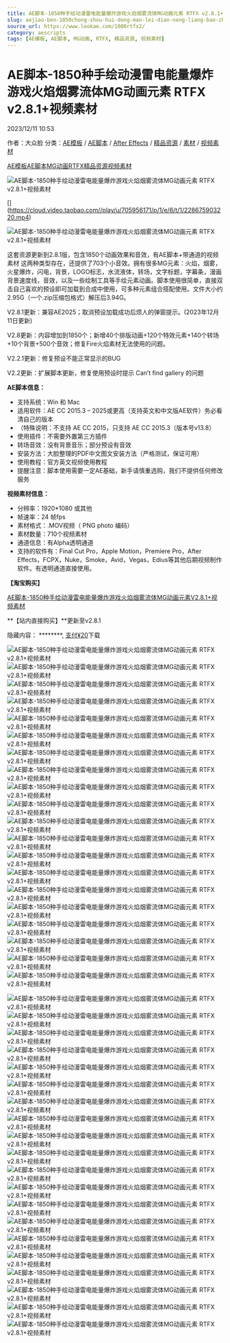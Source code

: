 ```yaml
---
title: AE脚本-1850种手绘动漫雷电能量爆炸游戏火焰烟雾流体MG动画元素 RTFX v2.8.1+视频素材
slug: aejiao-ben-1850chong-shou-hui-dong-man-lei-dian-neng-liang-bao-zha-you-xi-huo-yan-yan-wu-liu-ti-mgdong-hua-yuan-su-rtfx-v2-8-1-shi-pin-su-cai
source_url: https://www.lookae.com/1000rtfx2/
category: aescripts
tags: [AE模板, AE脚本, MG动画, RTFX, 精品资源, 视频素材]
---
```

# AE脚本-1850种手绘动漫雷电能量爆炸游戏火焰烟雾流体MG动画元素 RTFX v2.8.1+视频素材

2023/12/11 10:53

作者：大众脸
分类：[AE模板](https://www.lookae.com/after-effects/other-after-effects/) / [AE脚本](https://www.lookae.com/after-effects/aescripts/) / [After Effects](https://www.lookae.com/after-effects/) / [精品资源](https://www.lookae.com/fufei/) / [素材](https://www.lookae.com/sucai/) / [视频素材](https://www.lookae.com/sucai/videos/)

[AE模板](https://www.lookae.com/tag/ae%e6%a8%a1%e6%9d%bf/)[AE脚本](https://www.lookae.com/tag/ae%e8%84%9a%e6%9c%ac/)[MG动画](https://www.lookae.com/tag/mg%e5%8a%a8%e7%94%bb/)[RTFX](https://www.lookae.com/tag/rtfx/)[精品资源](https://www.lookae.com/tag/%e7%b2%be%e5%93%81%e8%b5%84%e6%ba%90/)[视频素材](https://www.lookae.com/tag/%e8%a7%86%e9%a2%91%e7%b4%a0%e6%9d%90/)

![AE脚本-1850种手绘动漫雷电能量爆炸游戏火焰烟雾流体MG动画元素 RTFX v2.8.1+视频素材](https://www.lookae.com/wp-content/uploads/2022/05/RTFX-2.8-1-1.jpg "AE脚本-1850种手绘动漫雷电能量爆炸游戏火焰烟雾流体MG动画元素 RTFX v2.8.1+视频素材-LookAE.com")

[﻿[﻿]("https://cloud.video.taobao.com//play/u/705956171/p/1/e/6/t/1/228675903220.mp4)](https://cloud.video.taobao.com//play/u/705956171/p/1/e/6/t/1/228675903220.mp4)

![AE脚本-1850种手绘动漫雷电能量爆炸游戏火焰烟雾流体MG动画元素 RTFX v2.8.1+视频素材](https://img.alicdn.com/imgextra/i3/705956171/O1CN017tNXBD1vSMfjeSWxz_!!705956171.jpg "AE脚本-1850种手绘动漫雷电能量爆炸游戏火焰烟雾流体MG动画元素 RTFX v2.8.1+视频素材-LookAE.com")

这套资源更新到2.8.1版，包含1850个动画效果和音效，有AE脚本+带通道的视频素材 这两种类型存在，还提供了703个小音效。拥有很多MG元素：火焰，烟雾，火星爆炸，闪电，背景，LOGO标志，水流液体，转场，文字标题，字幕条，漫画背景速度线，音效，以及一些绘制工具等手绘元素动画。脚本使用很简单，直接双击自己喜欢的预设即可加载到合成中使用，可多种元素组合搭配使用。文件大小约 2.95G（一个.zip压缩包格式）解压后3.94G。

V2.8.1更新：兼容AE2025；取消预设加载成功后烦人的弹窗提示。(2023年12月11日更新)

V2.8更新：内容增加到1850个；新增40个排版动画+120个特效元素+140个转场+10个背景+500个音效；修复Fire火焰素材无法使用的问题。

V2.2.1更新：修复预设不能正常显示的BUG

V2.2更新：扩展脚本更新，修复使用预设时提示 Can’t find gallery 的问题

**AE脚本信息：**

* 支持系统：Win 和 Mac
* 适用软件：AE CC 2015.3 – 2025或更高（支持英文和中文版AE软件）务必看清自己的版本
* （特殊说明：不支持 AE CC 2015，只支持 AE CC 2015.3（版本号v13.8）
* 使用插件：不需要外置第三方插件
* 转场音效：没有背景音乐；部分预设有音效
* 安装方法：大脸整理的PDF中文图文安装方法（严格测试，保证可用）
* 使用教程：官方英文视频使用教程
* 提醒注意：脚本使用需要一定AE基础，新手请慎重选购，我们不提供任何修改服务

**视频素材信息：**

* 分辨率：1920\*1080 或其他
* 帧速率：24 帧fps
* 素材格式：.MOV视频（ PNG photo 编码）
* 素材数量：710个视频素材
* 通道信息：有Alpha透明通道
* 支持的软件有：Final Cut Pro，Apple Motion，Premiere Pro，After Effects，FCPX，Nuke，Smoke，Avid，Vegas，Edius等其他后期视频制作软件。有透明通道直接使用。

**【淘宝购买】**

[AE脚本-1850种手绘动漫雷电能量爆炸游戏火焰烟雾流体MG动画元素V2.8.1+视频素材](https://item.taobao.com/item.htm?id=600511923384)

**【站内直接购买】**更新至v2.8.1

隐藏内容：
\*\*\*\*\*\*\*\*,
[支付¥20](https://www.lookae.com/wp-login.php?redirect_to=https%3A%2F%2Fwww.lookae.com%2F1000rtfx2%2F)下载

![AE脚本-1850种手绘动漫雷电能量爆炸游戏火焰烟雾流体MG动画元素 RTFX v2.8.1+视频素材](https://img.alicdn.com/imgextra/i3/705956171/O1CN01GhsSnQ1vSMfi4pYHg_!!705956171.gif "AE脚本-1850种手绘动漫雷电能量爆炸游戏火焰烟雾流体MG动画元素 RTFX v2.8.1+视频素材-LookAE.com")![AE脚本-1850种手绘动漫雷电能量爆炸游戏火焰烟雾流体MG动画元素 RTFX v2.8.1+视频素材](https://img.alicdn.com/imgextra/i4/705956171/O1CN01XeAYIt1vSMfjzPal2_!!705956171.gif "AE脚本-1850种手绘动漫雷电能量爆炸游戏火焰烟雾流体MG动画元素 RTFX v2.8.1+视频素材-LookAE.com")![AE脚本-1850种手绘动漫雷电能量爆炸游戏火焰烟雾流体MG动画元素 RTFX v2.8.1+视频素材](https://img.alicdn.com/imgextra/i1/705956171/O1CN01gV1BOc1vSMfi4tRW2_!!705956171.gif "AE脚本-1850种手绘动漫雷电能量爆炸游戏火焰烟雾流体MG动画元素 RTFX v2.8.1+视频素材-LookAE.com")![AE脚本-1850种手绘动漫雷电能量爆炸游戏火焰烟雾流体MG动画元素 RTFX v2.8.1+视频素材](https://img.alicdn.com/imgextra/i3/705956171/O1CN01VgTBBJ1vSMfjzSg6t_!!705956171.gif "AE脚本-1850种手绘动漫雷电能量爆炸游戏火焰烟雾流体MG动画元素 RTFX v2.8.1+视频素材-LookAE.com")![AE脚本-1850种手绘动漫雷电能量爆炸游戏火焰烟雾流体MG动画元素 RTFX v2.8.1+视频素材](https://img.alicdn.com/imgextra/i4/705956171/O1CN01C6JkpA1vSMfketJF5_!!705956171.gif "AE脚本-1850种手绘动漫雷电能量爆炸游戏火焰烟雾流体MG动画元素 RTFX v2.8.1+视频素材-LookAE.com")![AE脚本-1850种手绘动漫雷电能量爆炸游戏火焰烟雾流体MG动画元素 RTFX v2.8.1+视频素材](https://img.alicdn.com/imgextra/i1/705956171/O1CN01YTa1wn1vSMfnPKHqB_!!705956171.gif "AE脚本-1850种手绘动漫雷电能量爆炸游戏火焰烟雾流体MG动画元素 RTFX v2.8.1+视频素材-LookAE.com")![AE脚本-1850种手绘动漫雷电能量爆炸游戏火焰烟雾流体MG动画元素 RTFX v2.8.1+视频素材](https://img.alicdn.com/imgextra/i2/705956171/O1CN01dENUqO1vSMfjtuvyh_!!705956171.gif "AE脚本-1850种手绘动漫雷电能量爆炸游戏火焰烟雾流体MG动画元素 RTFX v2.8.1+视频素材-LookAE.com")![AE脚本-1850种手绘动漫雷电能量爆炸游戏火焰烟雾流体MG动画元素 RTFX v2.8.1+视频素材](https://img.alicdn.com/imgextra/i3/705956171/O1CN01mTZYbq1vSMfguyyWN_!!705956171.gif "AE脚本-1850种手绘动漫雷电能量爆炸游戏火焰烟雾流体MG动画元素 RTFX v2.8.1+视频素材-LookAE.com")![AE脚本-1850种手绘动漫雷电能量爆炸游戏火焰烟雾流体MG动画元素 RTFX v2.8.1+视频素材](https://img.alicdn.com/imgextra/i1/705956171/O1CN01DDHT671vSMflIGf55_!!705956171.gif "AE脚本-1850种手绘动漫雷电能量爆炸游戏火焰烟雾流体MG动画元素 RTFX v2.8.1+视频素材-LookAE.com")![AE脚本-1850种手绘动漫雷电能量爆炸游戏火焰烟雾流体MG动画元素 RTFX v2.8.1+视频素材](https://img.alicdn.com/imgextra/i1/705956171/O1CN01p8fJ831vSMflAUprZ_!!705956171.gif "AE脚本-1850种手绘动漫雷电能量爆炸游戏火焰烟雾流体MG动画元素 RTFX v2.8.1+视频素材-LookAE.com")![AE脚本-1850种手绘动漫雷电能量爆炸游戏火焰烟雾流体MG动画元素 RTFX v2.8.1+视频素材](https://img.alicdn.com/imgextra/i3/705956171/O1CN01gUZukA1vSMflIC1j9_!!705956171.gif "AE脚本-1850种手绘动漫雷电能量爆炸游戏火焰烟雾流体MG动画元素 RTFX v2.8.1+视频素材-LookAE.com")![AE脚本-1850种手绘动漫雷电能量爆炸游戏火焰烟雾流体MG动画元素 RTFX v2.8.1+视频素材](https://img.alicdn.com/imgextra/i4/705956171/O1CN01ubYTRO1vSMfjzOJam_!!705956171.gif "AE脚本-1850种手绘动漫雷电能量爆炸游戏火焰烟雾流体MG动画元素 RTFX v2.8.1+视频素材-LookAE.com")![AE脚本-1850种手绘动漫雷电能量爆炸游戏火焰烟雾流体MG动画元素 RTFX v2.8.1+视频素材](https://img.alicdn.com/imgextra/i2/705956171/O1CN01pNKJBc1vSMflI7rpT_!!705956171.gif "AE脚本-1850种手绘动漫雷电能量爆炸游戏火焰烟雾流体MG动画元素 RTFX v2.8.1+视频素材-LookAE.com")![AE脚本-1850种手绘动漫雷电能量爆炸游戏火焰烟雾流体MG动画元素 RTFX v2.8.1+视频素材](https://img.alicdn.com/imgextra/i3/705956171/O1CN010uscVg1vSMfjzLUv5_!!705956171.gif "AE脚本-1850种手绘动漫雷电能量爆炸游戏火焰烟雾流体MG动画元素 RTFX v2.8.1+视频素材-LookAE.com")![AE脚本-1850种手绘动漫雷电能量爆炸游戏火焰烟雾流体MG动画元素 RTFX v2.8.1+视频素材](https://img.alicdn.com/imgextra/i4/705956171/O1CN01Nr24Il1vSMfmWliKN_!!705956171.gif "AE脚本-1850种手绘动漫雷电能量爆炸游戏火焰烟雾流体MG动画元素 RTFX v2.8.1+视频素材-LookAE.com")![AE脚本-1850种手绘动漫雷电能量爆炸游戏火焰烟雾流体MG动画元素 RTFX v2.8.1+视频素材](https://img.alicdn.com/imgextra/i4/705956171/O1CN017C5zsx1vSMfi4o0PT_!!705956171.gif "AE脚本-1850种手绘动漫雷电能量爆炸游戏火焰烟雾流体MG动画元素 RTFX v2.8.1+视频素材-LookAE.com")![AE脚本-1850种手绘动漫雷电能量爆炸游戏火焰烟雾流体MG动画元素 RTFX v2.8.1+视频素材](https://img.alicdn.com/imgextra/i4/705956171/O1CN01Ykmp6u1vSMfmyYn1M_!!705956171.gif "AE脚本-1850种手绘动漫雷电能量爆炸游戏火焰烟雾流体MG动画元素 RTFX v2.8.1+视频素材-LookAE.com")![AE脚本-1850种手绘动漫雷电能量爆炸游戏火焰烟雾流体MG动画元素 RTFX v2.8.1+视频素材](https://img.alicdn.com/imgextra/i3/705956171/O1CN01j56wBe1vSMfmWkIsi_!!705956171.gif "AE脚本-1850种手绘动漫雷电能量爆炸游戏火焰烟雾流体MG动画元素 RTFX v2.8.1+视频素材-LookAE.com")![AE脚本-1850种手绘动漫雷电能量爆炸游戏火焰烟雾流体MG动画元素 RTFX v2.8.1+视频素材](https://img.alicdn.com/imgextra/i1/705956171/O1CN018mO7x71vSMfgupmHj_!!705956171.gif "AE脚本-1850种手绘动漫雷电能量爆炸游戏火焰烟雾流体MG动画元素 RTFX v2.8.1+视频素材-LookAE.com")![AE脚本-1850种手绘动漫雷电能量爆炸游戏火焰烟雾流体MG动画元素 RTFX v2.8.1+视频素材](https://img.alicdn.com/imgextra/i1/705956171/O1CN01dwKD8L1vSMfgunQkJ_!!705956171.gif "AE脚本-1850种手绘动漫雷电能量爆炸游戏火焰烟雾流体MG动画元素 RTFX v2.8.1+视频素材-LookAE.com")

![AE脚本-1850种手绘动漫雷电能量爆炸游戏火焰烟雾流体MG动画元素 RTFX v2.8.1+视频素材](https://img.alicdn.com/imgextra/i4/705956171/O1CN01xpH7mk1vSMfm0P3oh_!!705956171.gif "AE脚本-1850种手绘动漫雷电能量爆炸游戏火焰烟雾流体MG动画元素 RTFX v2.8.1+视频素材-LookAE.com")![AE脚本-1850种手绘动漫雷电能量爆炸游戏火焰烟雾流体MG动画元素 RTFX v2.8.1+视频素材](https://img.alicdn.com/imgextra/i3/705956171/O1CN01IpVB291vSMfhqZ3BO_!!705956171.gif "AE脚本-1850种手绘动漫雷电能量爆炸游戏火焰烟雾流体MG动画元素 RTFX v2.8.1+视频素材-LookAE.com")![AE脚本-1850种手绘动漫雷电能量爆炸游戏火焰烟雾流体MG动画元素 RTFX v2.8.1+视频素材](https://img.alicdn.com/imgextra/i2/705956171/O1CN01AmKhDJ1vSMfjEbhEQ_!!705956171.gif "AE脚本-1850种手绘动漫雷电能量爆炸游戏火焰烟雾流体MG动画元素 RTFX v2.8.1+视频素材-LookAE.com")![AE脚本-1850种手绘动漫雷电能量爆炸游戏火焰烟雾流体MG动画元素 RTFX v2.8.1+视频素材](https://img.alicdn.com/imgextra/i1/705956171/O1CN01WhExTS1vSMfmWgkIl_!!705956171.gif "AE脚本-1850种手绘动漫雷电能量爆炸游戏火焰烟雾流体MG动画元素 RTFX v2.8.1+视频素材-LookAE.com")![AE脚本-1850种手绘动漫雷电能量爆炸游戏火焰烟雾流体MG动画元素 RTFX v2.8.1+视频素材](https://img.alicdn.com/imgextra/i1/705956171/O1CN01VpXMtC1vSMflAIgPR_!!705956171.gif "AE脚本-1850种手绘动漫雷电能量爆炸游戏火焰烟雾流体MG动画元素 RTFX v2.8.1+视频素材-LookAE.com")![AE脚本-1850种手绘动漫雷电能量爆炸游戏火焰烟雾流体MG动画元素 RTFX v2.8.1+视频素材](https://img.alicdn.com/imgextra/i3/705956171/O1CN017fBozB1vSMfi4iMoT_!!705956171.gif "AE脚本-1850种手绘动漫雷电能量爆炸游戏火焰烟雾流体MG动画元素 RTFX v2.8.1+视频素材-LookAE.com")![AE脚本-1850种手绘动漫雷电能量爆炸游戏火焰烟雾流体MG动画元素 RTFX v2.8.1+视频素材](https://img.alicdn.com/imgextra/i4/705956171/O1CN01pwOop21vSMfhqVUby_!!705956171.gif "AE脚本-1850种手绘动漫雷电能量爆炸游戏火焰烟雾流体MG动画元素 RTFX v2.8.1+视频素材-LookAE.com")![AE脚本-1850种手绘动漫雷电能量爆炸游戏火焰烟雾流体MG动画元素 RTFX v2.8.1+视频素材](https://img.alicdn.com/imgextra/i3/705956171/O1CN01YPz6Us1vSMfjtghgH_!!705956171.gif "AE脚本-1850种手绘动漫雷电能量爆炸游戏火焰烟雾流体MG动画元素 RTFX v2.8.1+视频素材-LookAE.com")![AE脚本-1850种手绘动漫雷电能量爆炸游戏火焰烟雾流体MG动画元素 RTFX v2.8.1+视频素材](https://img.alicdn.com/imgextra/i4/705956171/O1CN01VPff2E1vSMflAG44y_!!705956171.gif "AE脚本-1850种手绘动漫雷电能量爆炸游戏火焰烟雾流体MG动画元素 RTFX v2.8.1+视频素材-LookAE.com")![AE脚本-1850种手绘动漫雷电能量爆炸游戏火焰烟雾流体MG动画元素 RTFX v2.8.1+视频素材](https://img.alicdn.com/imgextra/i4/705956171/O1CN01DOCPXN1vSMfmWf8JD_!!705956171.gif "AE脚本-1850种手绘动漫雷电能量爆炸游戏火焰烟雾流体MG动画元素 RTFX v2.8.1+视频素材-LookAE.com")![AE脚本-1850种手绘动漫雷电能量爆炸游戏火焰烟雾流体MG动画元素 RTFX v2.8.1+视频素材](https://img.alicdn.com/imgextra/i4/705956171/O1CN01jOxrtE1vSMfhqRruc_!!705956171.gif "AE脚本-1850种手绘动漫雷电能量爆炸游戏火焰烟雾流体MG动画元素 RTFX v2.8.1+视频素材-LookAE.com")![AE脚本-1850种手绘动漫雷电能量爆炸游戏火焰烟雾流体MG动画元素 RTFX v2.8.1+视频素材](https://img.alicdn.com/imgextra/i3/705956171/O1CN01OsqoQt1vSMfi4czuP_!!705956171.gif "AE脚本-1850种手绘动漫雷电能量爆炸游戏火焰烟雾流体MG动画元素 RTFX v2.8.1+视频素材-LookAE.com")![AE脚本-1850种手绘动漫雷电能量爆炸游戏火焰烟雾流体MG动画元素 RTFX v2.8.1+视频素材](https://img.alicdn.com/imgextra/i1/705956171/O1CN01nUICV71vSMfmWcaAY_!!705956171.gif "AE脚本-1850种手绘动漫雷电能量爆炸游戏火焰烟雾流体MG动画元素 RTFX v2.8.1+视频素材-LookAE.com")![AE脚本-1850种手绘动漫雷电能量爆炸游戏火焰烟雾流体MG动画元素 RTFX v2.8.1+视频素材](https://img.alicdn.com/imgextra/i3/705956171/O1CN01fAU3Pv1vSMflAEJpU_!!705956171.gif "AE脚本-1850种手绘动漫雷电能量爆炸游戏火焰烟雾流体MG动画元素 RTFX v2.8.1+视频素材-LookAE.com")![AE脚本-1850种手绘动漫雷电能量爆炸游戏火焰烟雾流体MG动画元素 RTFX v2.8.1+视频素材](https://img.alicdn.com/imgextra/i4/705956171/O1CN01YcKaXJ1vSMfnP3him_!!705956171.gif "AE脚本-1850种手绘动漫雷电能量爆炸游戏火焰烟雾流体MG动画元素 RTFX v2.8.1+视频素材-LookAE.com")![AE脚本-1850种手绘动漫雷电能量爆炸游戏火焰烟雾流体MG动画元素 RTFX v2.8.1+视频素材](https://img.alicdn.com/imgextra/i2/705956171/O1CN01HOQj1y1vSMfgug73A_!!705956171.gif "AE脚本-1850种手绘动漫雷电能量爆炸游戏火焰烟雾流体MG动画元素 RTFX v2.8.1+视频素材-LookAE.com")![AE脚本-1850种手绘动漫雷电能量爆炸游戏火焰烟雾流体MG动画元素 RTFX v2.8.1+视频素材](https://img.alicdn.com/imgextra/i2/705956171/O1CN01J9oC5D1vSMfjET2LP_!!705956171.gif "AE脚本-1850种手绘动漫雷电能量爆炸游戏火焰烟雾流体MG动画元素 RTFX v2.8.1+视频素材-LookAE.com")![AE脚本-1850种手绘动漫雷电能量爆炸游戏火焰烟雾流体MG动画元素 RTFX v2.8.1+视频素材](https://img.alicdn.com/imgextra/i3/705956171/O1CN010oWpGw1vSMfkeZuXl_!!705956171.gif "AE脚本-1850种手绘动漫雷电能量爆炸游戏火焰烟雾流体MG动画元素 RTFX v2.8.1+视频素材-LookAE.com")![AE脚本-1850种手绘动漫雷电能量爆炸游戏火焰烟雾流体MG动画元素 RTFX v2.8.1+视频素材](https://img.alicdn.com/imgextra/i2/705956171/O1CN01GApec51vSMfmWZ1d1_!!705956171.gif "AE脚本-1850种手绘动漫雷电能量爆炸游戏火焰烟雾流体MG动画元素 RTFX v2.8.1+视频素材-LookAE.com")![AE脚本-1850种手绘动漫雷电能量爆炸游戏火焰烟雾流体MG动画元素 RTFX v2.8.1+视频素材](https://img.alicdn.com/imgextra/i1/705956171/O1CN01CRKT7l1vSMfkeaRjq_!!705956171.gif "AE脚本-1850种手绘动漫雷电能量爆炸游戏火焰烟雾流体MG动画元素 RTFX v2.8.1+视频素材-LookAE.com")
